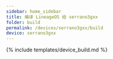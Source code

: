 ```yaml
---
sidebar: home_sidebar
title: 编译 LineageOS 给 serrano3gxx
folder: build
permalink: /devices/serrano3gxx/build
device: serrano3gxx
---
```

{% include templates/device_build.md %}
